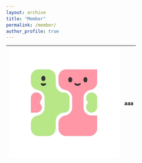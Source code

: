 ```yaml
---
layout: archive
title: "Member"
permalink: /member/
author_profile: true
---
```


| <img src="../images/logo.jpg" title="Shuhei Takahata" width="300"> | aaa |  
--- | ---
